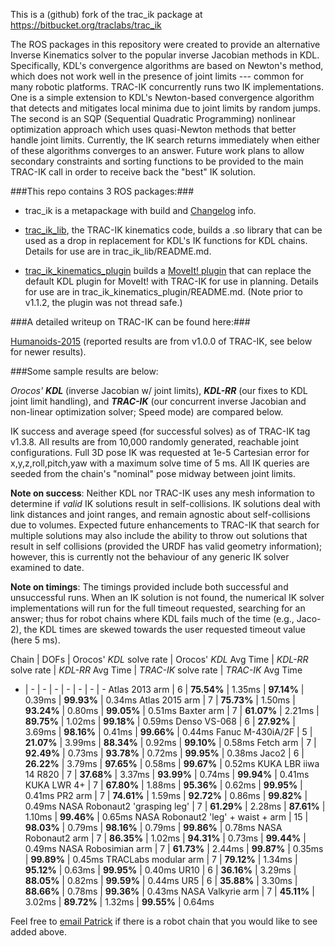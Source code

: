 This is a (github) fork of the trac_ik package at https://bitbucket.org/traclabs/trac_ik

The ROS packages in this repository were created to provide an alternative
Inverse Kinematics solver to the popular inverse Jacobian methods in KDL.
Specifically, KDL's convergence algorithms are based on Newton's method, which
does not work well in the presence of joint limits --- common for many robotic
platforms.  TRAC-IK concurrently runs two IK implementations.  One is a simple
extension to KDL's Newton-based convergence algorithm that detects and
mitigates local minima due to joint limits by random jumps.  The second is an
SQP (Sequential Quadratic Programming) nonlinear optimization approach which
uses quasi-Newton methods that better handle joint limits.  Currently, the IK
search returns immediately when either of these algorithms converges to an
answer.  Future work plans to allow secondary constraints and sorting
functions to be provided to the main TRAC-IK call in order to receive back the
"best" IK solution.

###This repo contains 3 ROS packages:###

- trac\_ik is a metapackage with build and [Changelog](https://bitbucket.org/traclabs/trac_ik/src/HEAD/trac_ik/CHANGELOG.rst) info.

- [trac\_ik\_lib](https://bitbucket.org/traclabs/trac_ik/src/HEAD/trac_ik_lib), the TRAC-IK kinematics code,
builds a .so library that can be used as a drop in replacement for KDL's IK
functions for KDL chains. Details for use are in trac\_ik\_lib/README.md.

- [trac\_ik\_kinematics\_plugin](https://bitbucket.org/traclabs/trac_ik/src/HEAD/trac_ik_kinematics_plugin) builds a [MoveIt! plugin](http://moveit.ros.org/documentation/concepts/#kinematics) that can
replace the default KDL plugin for MoveIt! with TRAC-IK for use in planning.
Details for use are in trac\_ik\_kinematics\_plugin/README.md. (Note prior to v1.1.2, the plugin was not thread safe.)

###A detailed writeup on TRAC-IK can be found here:###

[Humanoids-2015](https://personal.traclabs.com/~pbeeson/publications/b2hd-Beeson-humanoids-15.html) (reported results are from v1.0.0 of TRAC-IK, see below for newer results).

###Some sample results are below: 

_Orocos' **KDL**_ (inverse Jacobian w/ joint limits), _**KDL-RR**_ (our fixes to KDL joint limit handling), and _**TRAC-IK**_ (our concurrent inverse Jacobian and non-linear optimization solver; Speed mode) are compared below.

IK success and average speed (for successful solves) as of TRAC-IK tag v1.3.8.  All results are from 10,000 randomly generated, reachable joint configurations.  Full 3D pose IK was requested at 1e-5 Cartesian error for x,y,z,roll,pitch,yaw with a maximum solve time of 5 ms.  All IK queries are seeded from the chain's "nominal" pose midway between joint limits.

**Note on success**: Neither KDL nor TRAC-IK uses any mesh information to determine if _valid_ IK solutions result in self-collisions.  IK solutions deal with link distances and joint ranges, and remain agnostic about self-collisions due to volumes.  Expected future enhancements to TRAC-IK that search for multiple solutions may also include the ability to throw out solutions that result in self collisions (provided the URDF has valid geometry information); however, this is currently not the behaviour of any generic IK solver examined to date.

**Note on timings**: The timings provided include both successful and unsuccessful runs.  When an IK solution is not found, the numerical IK solver implementations will run for the full timeout requested, searching for an answer; thus for robot chains where KDL fails much of the time (e.g., Jaco-2), the KDL times are skewed towards the user requested timeout value (here 5 ms).  

Chain | DOFs | Orocos' _KDL_ solve rate | Orocos' _KDL_ Avg Time | _KDL-RR_ solve rate | _KDL-RR_ Avg Time | _TRAC-IK_ solve rate | _TRAC-IK_ Avg Time
- | - | - | - | - | - | - | -
Atlas 2013 arm | 6 | **75.54%** | 1.35ms | **97.14%** | 0.39ms | **99.93%** | 0.34ms
Atlas 2015 arm | 7 | **75.73%** | 1.50ms | **93.24%** | 0.80ms | **99.05%** | 0.51ms
Baxter arm | 7 | **61.07%** | 2.21ms | **89.75%** | 1.02ms | **99.18%** | 0.59ms
Denso VS-068 | 6 | **27.92%** | 3.69ms | **98.16%** | 0.41ms | **99.66%** | 0.44ms
Fanuc M-430iA/2F | 5 | **21.07%** | 3.99ms | **88.34%** | 0.92ms | **99.10%** | 0.58ms
Fetch arm | 7 | **92.49%** | 0.73ms | **93.78%** | 0.72ms | **99.95%** | 0.38ms
Jaco2 | 6 | **26.22%** | 3.79ms | **97.65%** | 0.58ms | **99.67%** | 0.52ms
KUKA LBR iiwa 14 R820 | 7 | **37.68%** | 3.37ms | **93.99%** | 0.74ms | **99.94%** | 0.41ms
KUKA LWR 4+ | 7 | **67.80%** | 1.88ms | **95.36%** | 0.62ms | **99.95%** | 0.41ms
PR2 arm | 7 | **74.61%** | 1.59ms | **92.72%** | 0.86ms | **99.82%** | 0.49ms
NASA Robonaut2 'grasping leg' | 7 | **61.29%** | 2.28ms | **87.61%** | 1.10ms | **99.46%** | 0.65ms
NASA Robonaut2 'leg' + waist + arm | 15 | **98.03%** | 0.79ms | **98.16%** | 0.79ms | **99.86%** | 0.78ms
NASA Robonaut2 arm | 7 | **86.35%** | 1.02ms | **94.31%** | 0.73ms | **99.44%** | 0.49ms
NASA Robosimian arm | 7 | **61.73%** | 2.44ms | **99.87%** | 0.35ms | **99.89%** | 0.45ms
TRACLabs modular arm | 7 | **79.12%** | 1.34ms | **95.12%** | 0.63ms | **99.95%** | 0.40ms
UR10 | 6 | **36.16%** | 3.29ms | **88.05%** | 0.82ms | **99.59%** | 0.44ms
UR5 | 6 | **35.88%** | 3.30ms | **88.66%** | 0.78ms | **99.36%** | 0.43ms
NASA Valkyrie arm | 7 | **45.11%** | 3.02ms | **89.72%** | 1.32ms | **99.55%** | 0.64ms

Feel free to [email Patrick](mailto:pbeeson@traclabs.com) if there is a robot chain that you would like to see added above.

